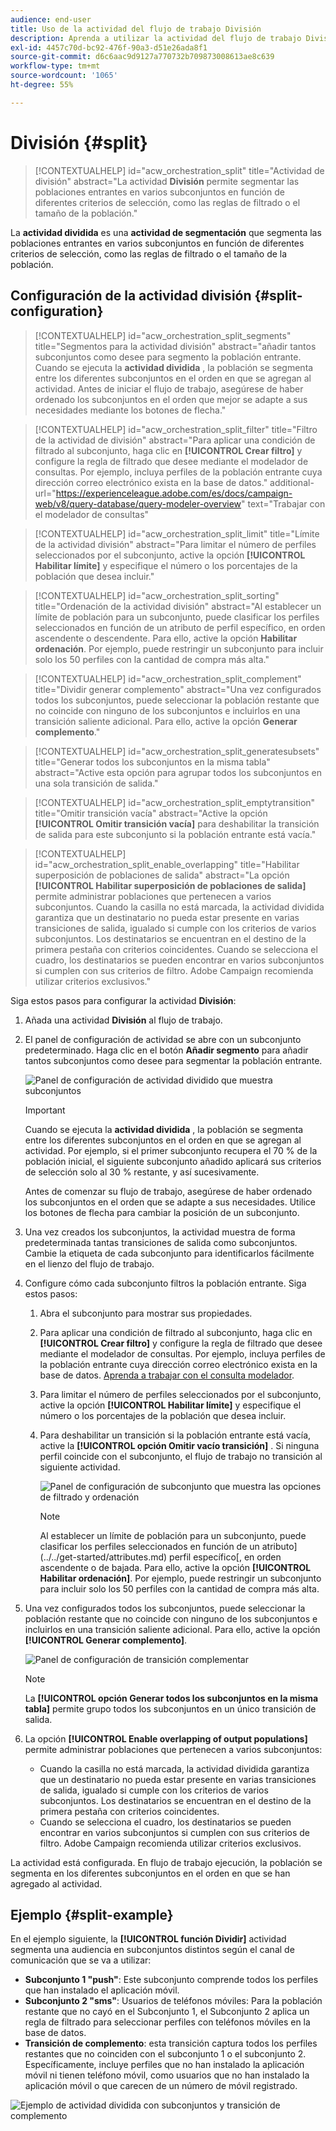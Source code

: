 ```yaml
---
audience: end-user
title: Uso de la actividad del flujo de trabajo División
description: Aprenda a utilizar la actividad del flujo de trabajo División
exl-id: 4457c70d-bc92-476f-90a3-d51e26ada8f1
source-git-commit: d6c6aac9d9127a770732b709873008613ae8c639
workflow-type: tm+mt
source-wordcount: '1065'
ht-degree: 55%

---
```


# División {#split}

>[!CONTEXTUALHELP]
>id="acw_orchestration_split"
>title="Actividad de división"
>abstract="La actividad **División** permite segmentar las poblaciones entrantes en varios subconjuntos en función de diferentes criterios de selección, como las reglas de filtrado o el tamaño de la población."

La **actividad dividida** es una **actividad de segmentación** que segmenta las poblaciones entrantes en varios subconjuntos en función de diferentes criterios de selección, como las reglas de filtrado o el tamaño de la población.

## Configuración de la actividad división {#split-configuration}

>[!CONTEXTUALHELP]
>id="acw_orchestration_split_segments"
>title="Segmentos para la actividad división"
>abstract="añadir tantos subconjuntos como desee para segmento la población entrante. Cuando se ejecuta la **actividad dividida** , la población se segmenta entre los diferentes subconjuntos en el orden en que se agregan al actividad. Antes de iniciar el flujo de trabajo, asegúrese de haber ordenado los subconjuntos en el orden que mejor se adapte a sus necesidades mediante los botones de flecha."

>[!CONTEXTUALHELP]
>id="acw_orchestration_split_filter"
>title="Filtro de la actividad de división"
>abstract="Para aplicar una condición de filtrado al subconjunto, haga clic en **[!UICONTROL Crear filtro]** y configure la regla de filtrado que desee mediante el modelador de consultas. Por ejemplo, incluya perfiles de la población entrante cuya dirección correo electrónico exista en la base de datos."
>additional-url="https://experienceleague.adobe.com/es/docs/campaign-web/v8/query-database/query-modeler-overview" text="Trabajar con el modelador de consultas"

>[!CONTEXTUALHELP]
>id="acw_orchestration_split_limit"
>title="Límite de la actividad división"
>abstract="Para limitar el número de perfiles seleccionados por el subconjunto, active la opción **[!UICONTROL Habilitar límite]** y especifique el número o los porcentajes de la población que desea incluir."

>[!CONTEXTUALHELP]
>id="acw_orchestration_split_sorting"
>title="Ordenación de la actividad división"
>abstract="Al establecer un límite de población para un subconjunto, puede clasificar los perfiles seleccionados en función de un atributo de perfil específico, en orden ascendente o descendente. Para ello, active la opción **Habilitar ordenación**. Por ejemplo, puede restringir un subconjunto para incluir solo los 50 perfiles con la cantidad de compra más alta."

>[!CONTEXTUALHELP]
>id="acw_orchestration_split_complement"
>title="Dividir generar complemento"
>abstract="Una vez configurados todos los subconjuntos, puede seleccionar la población restante que no coincide con ninguno de los subconjuntos e incluirlos en una transición saliente adicional. Para ello, active la opción **Generar complemento**."

>[!CONTEXTUALHELP]
>id="acw_orchestration_split_generatesubsets"
>title="Generar todos los subconjuntos en la misma tabla"
>abstract="Active esta opción para agrupar todos los subconjuntos en una sola transición de salida."

>[!CONTEXTUALHELP]
>id="acw_orchestration_split_emptytransition"
>title="Omitir transición vacía"
>abstract="Active la opción **[!UICONTROL Omitir transición vacía]** para deshabilitar la transición de salida para este subconjunto si la población entrante está vacía."

>[!CONTEXTUALHELP]
>id="acw_orchestration_split_enable_overlapping"
>title="Habilitar superposición de poblaciones de salida"
>abstract="La opción **[!UICONTROL Habilitar superposición de poblaciones de salida]** permite administrar poblaciones que pertenecen a varios subconjuntos. Cuando la casilla no está marcada, la actividad dividida garantiza que un destinatario no pueda estar presente en varias transiciones de salida, igualado si cumple con los criterios de varios subconjuntos. Los destinatarios se encuentran en el destino de la primera pestaña con criterios coincidentes. Cuando se selecciona el cuadro, los destinatarios se pueden encontrar en varios subconjuntos si cumplen con sus criterios de filtro. Adobe Campaign recomienda utilizar criterios exclusivos."

Siga estos pasos para configurar la actividad **División**:

1. Añada una actividad **División** al flujo de trabajo.

1. El panel de configuración de actividad se abre con un subconjunto predeterminado. Haga clic en el botón **Añadir segmento** para añadir tantos subconjuntos como desee para segmentar la población entrante.

   ![Panel de configuración de actividad dividido que muestra subconjuntos](../assets/workflow-split.png)

   >[!IMPORTANT]
   >
   >Cuando se ejecuta la **actividad dividida** , la población se segmenta entre los diferentes subconjuntos en el orden en que se agregan al actividad. Por ejemplo, si el primer subconjunto recupera el 70 % de la población inicial, el siguiente subconjunto añadido aplicará sus criterios de selección solo al 30 % restante, y así sucesivamente.
   >
   >Antes de comenzar su flujo de trabajo, asegúrese de haber ordenado los subconjuntos en el orden que se adapte a sus necesidades. Utilice los botones de flecha para cambiar la posición de un subconjunto.

1. Una vez creados los subconjuntos, la actividad muestra de forma predeterminada tantas transiciones de salida como subconjuntos. Cambie la etiqueta de cada subconjunto para identificarlos fácilmente en el lienzo del flujo de trabajo.

1. Configure cómo cada subconjunto filtros la población entrante. Siga estos pasos:

   1. Abra el subconjunto para mostrar sus propiedades.

   1. Para aplicar una condición de filtrado al subconjunto, haga clic en **[!UICONTROL Crear filtro]** y configure la regla de filtrado que desee mediante el modelador de consultas. Por ejemplo, incluya perfiles de la población entrante cuya dirección correo electrónico exista en la base de datos. [Aprenda a trabajar con el consulta modelador](../../query/query-modeler-overview.md).

   1. Para limitar el número de perfiles seleccionados por el subconjunto, active la opción **[!UICONTROL Habilitar límite]** y especifique el número o los porcentajes de la población que desea incluir.

   1. Para deshabilitar un transición si la población entrante está vacía, active la **[!UICONTROL opción Omitir vacío transición]** . Si ninguna perfil coincide con el subconjunto, el flujo de trabajo no transición al siguiente actividad.

      ![Panel de configuración de subconjunto que muestra las opciones de filtrado y ordenación](../assets/workflow-split-subset.png)

      >[!NOTE]
      >
      >Al establecer un límite de población para un subconjunto, puede clasificar los perfiles seleccionados en función de un atributo](../../get-started/attributes.md) perfil específico[, en orden ascendente o de bajada. Para ello, active la opción **[!UICONTROL Habilitar ordenación]**. Por ejemplo, puede restringir un subconjunto para incluir solo los 50 perfiles con la cantidad de compra más alta.

1. Una vez configurados todos los subconjuntos, puede seleccionar la población restante que no coincide con ninguno de los subconjuntos e incluirlos en una transición saliente adicional. Para ello, active la opción **[!UICONTROL Generar complemento]**.

   ![Panel de configuración de transición complementar](../assets/workflow-split-complement.png)

   >[!NOTE]
   >
   >La **[!UICONTROL opción Generar todos los subconjuntos en la misma tabla]** permite grupo todos los subconjuntos en un único transición de salida.

1. La opción **[!UICONTROL Enable overlapping of output populations]** permite administrar poblaciones que pertenecen a varios subconjuntos:

   * Cuando la casilla no está marcada, la actividad dividida garantiza que un destinatario no pueda estar presente en varias transiciones de salida, igualado si cumple con los criterios de varios subconjuntos. Los destinatarios se encuentran en el destino de la primera pestaña con criterios coincidentes.
   * Cuando se selecciona el cuadro, los destinatarios se pueden encontrar en varios subconjuntos si cumplen con sus criterios de filtro. Adobe Campaign recomienda utilizar criterios exclusivos.

La actividad está configurada. En flujo de trabajo ejecución, la población se segmenta en los diferentes subconjuntos en el orden en que se han agregado al actividad.

## Ejemplo {#split-example}

En el ejemplo siguiente, la **[!UICONTROL función Dividir]** actividad segmenta una audiencia en subconjuntos distintos según el canal de comunicación que se va a utilizar:

* **Subconjunto 1 &quot;push&quot;**: Este subconjunto comprende todos los perfiles que han instalado el aplicación móvil.
* **Subconjunto 2 &quot;sms&quot;**: Usuarios de teléfonos móviles: Para la población restante que no cayó en el Subconjunto 1, el Subconjunto 2 aplica un regla de filtrado para seleccionar perfiles con teléfonos móviles en la base de datos.
* **Transición de complemento**: esta transición captura todos los perfiles restantes que no coinciden con el subconjunto 1 o el subconjunto 2. Específicamente, incluye perfiles que no han instalado la aplicación móvil ni tienen teléfono móvil, como usuarios que no han instalado la aplicación móvil o que carecen de un número de móvil registrado.

![Ejemplo de actividad dividida con subconjuntos y transición de complemento](../assets/workflow-split-example.png)